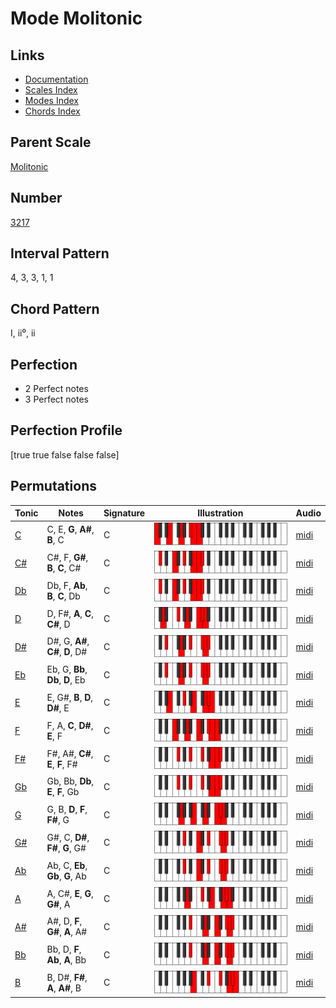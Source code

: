 # Mode Molitonic

## Links

- [Documentation](index.md)
- [Scales Index](Scales.md)
- [Modes Index](Modes.md)
- [Chords Index](Chords.md)

## Parent Scale

[Molitonic](ScaleMolitonic.md)

## Number

[3217](https://ianring.com/musictheory/scales/3217)

## Interval Pattern

4, 3, 3, 1, 1

## Chord Pattern

I, ii⁰, ii

## Perfection

- 2 Perfect notes
- 3 Perfect notes

## Perfection Profile

[true true false false false]

## Permutations

| Tonic | Notes | Signature | Illustration | Audio |
|-------|-------|-----------|--------------|-------|
| [C](ModeCNaturalMolitonic.md) | C, E, **G**, **A#**, **B**, C | C | ![CNaturalMolitonic](ModeCNaturalMolitonic.png) | [midi](https://github.com/edipermadi/music/blob/main/docs/ModeCNaturalMolitonic.mid?raw=true) |
| [C#](ModeCSharpMolitonic.md) | C#, F, **G#**, **B**, **C**, C# | C | ![CSharpMolitonic](ModeCSharpMolitonic.png) | [midi](https://github.com/edipermadi/music/blob/main/docs/ModeCSharpMolitonic.mid?raw=true) |
| [Db](ModeDFlatMolitonic.md) | Db, F, **Ab**, **B**, **C**, Db | C | ![DFlatMolitonic](ModeDFlatMolitonic.png) | [midi](https://github.com/edipermadi/music/blob/main/docs/ModeDFlatMolitonic.mid?raw=true) |
| [D](ModeDNaturalMolitonic.md) | D, F#, **A**, **C**, **C#**, D | C | ![DNaturalMolitonic](ModeDNaturalMolitonic.png) | [midi](https://github.com/edipermadi/music/blob/main/docs/ModeDNaturalMolitonic.mid?raw=true) |
| [D#](ModeDSharpMolitonic.md) | D#, G, **A#**, **C#**, **D**, D# | C | ![DSharpMolitonic](ModeDSharpMolitonic.png) | [midi](https://github.com/edipermadi/music/blob/main/docs/ModeDSharpMolitonic.mid?raw=true) |
| [Eb](ModeEFlatMolitonic.md) | Eb, G, **Bb**, **Db**, **D**, Eb | C | ![EFlatMolitonic](ModeEFlatMolitonic.png) | [midi](https://github.com/edipermadi/music/blob/main/docs/ModeEFlatMolitonic.mid?raw=true) |
| [E](ModeENaturalMolitonic.md) | E, G#, **B**, **D**, **D#**, E | C | ![ENaturalMolitonic](ModeENaturalMolitonic.png) | [midi](https://github.com/edipermadi/music/blob/main/docs/ModeENaturalMolitonic.mid?raw=true) |
| [F](ModeFNaturalMolitonic.md) | F, A, **C**, **D#**, **E**, F | C | ![FNaturalMolitonic](ModeFNaturalMolitonic.png) | [midi](https://github.com/edipermadi/music/blob/main/docs/ModeFNaturalMolitonic.mid?raw=true) |
| [F#](ModeFSharpMolitonic.md) | F#, A#, **C#**, **E**, **F**, F# | C | ![FSharpMolitonic](ModeFSharpMolitonic.png) | [midi](https://github.com/edipermadi/music/blob/main/docs/ModeFSharpMolitonic.mid?raw=true) |
| [Gb](ModeGFlatMolitonic.md) | Gb, Bb, **Db**, **E**, **F**, Gb | C | ![GFlatMolitonic](ModeGFlatMolitonic.png) | [midi](https://github.com/edipermadi/music/blob/main/docs/ModeGFlatMolitonic.mid?raw=true) |
| [G](ModeGNaturalMolitonic.md) | G, B, **D**, **F**, **F#**, G | C | ![GNaturalMolitonic](ModeGNaturalMolitonic.png) | [midi](https://github.com/edipermadi/music/blob/main/docs/ModeGNaturalMolitonic.mid?raw=true) |
| [G#](ModeGSharpMolitonic.md) | G#, C, **D#**, **F#**, **G**, G# | C | ![GSharpMolitonic](ModeGSharpMolitonic.png) | [midi](https://github.com/edipermadi/music/blob/main/docs/ModeGSharpMolitonic.mid?raw=true) |
| [Ab](ModeAFlatMolitonic.md) | Ab, C, **Eb**, **Gb**, **G**, Ab | C | ![AFlatMolitonic](ModeAFlatMolitonic.png) | [midi](https://github.com/edipermadi/music/blob/main/docs/ModeAFlatMolitonic.mid?raw=true) |
| [A](ModeANaturalMolitonic.md) | A, C#, **E**, **G**, **G#**, A | C | ![ANaturalMolitonic](ModeANaturalMolitonic.png) | [midi](https://github.com/edipermadi/music/blob/main/docs/ModeANaturalMolitonic.mid?raw=true) |
| [A#](ModeASharpMolitonic.md) | A#, D, **F**, **G#**, **A**, A# | C | ![ASharpMolitonic](ModeASharpMolitonic.png) | [midi](https://github.com/edipermadi/music/blob/main/docs/ModeASharpMolitonic.mid?raw=true) |
| [Bb](ModeBFlatMolitonic.md) | Bb, D, **F**, **Ab**, **A**, Bb | C | ![BFlatMolitonic](ModeBFlatMolitonic.png) | [midi](https://github.com/edipermadi/music/blob/main/docs/ModeBFlatMolitonic.mid?raw=true) |
| [B](ModeBNaturalMolitonic.md) | B, D#, **F#**, **A**, **A#**, B | C | ![BNaturalMolitonic](ModeBNaturalMolitonic.png) | [midi](https://github.com/edipermadi/music/blob/main/docs/ModeBNaturalMolitonic.mid?raw=true) |
